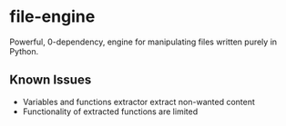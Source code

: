 # file-engine
Powerful, 0-dependency, engine for manipulating files written purely in Python.

## Known Issues 
- Variables and functions extractor extract non-wanted content
- Functionality of extracted functions are limited
